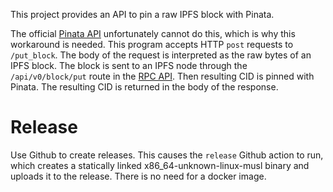 This project provides an API to pin a raw IPFS block with Pinata.

The official [Pinata API](https://docs.pinata.cloud/reference/pinningpinfiletoipfs) unfortunately cannot do this, which is why this workaround is needed. This program accepts HTTP `post` requests to `/put_block`. The body of the request is interpreted as the raw bytes of an IPFS block. The block is sent to an IPFS node through the `/api/v0/block/put` route in the [RPC API](https://docs.ipfs.tech/reference/kubo/rpc/). Then resulting CID is pinned with Pinata. The resulting CID is returned in the body of the response.

# Release

Use Github to create releases. This causes the `release` Github action to run, which creates a statically linked x86_64-unknown-linux-musl binary and uploads it to the release. There is no need for a docker image.
